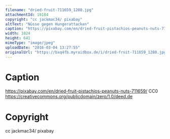```yaml
---
filename: "dried-fruit-711659_1280.jpg"
attachmentId: 18184
copyright: "cc jackmac34/ pixabay"
altText: "Nüsse gegen Hungerattacken"
caption: "https://pixabay.com/en/dried-fruit-pistachios-peanuts-nuts-711659/\nCC0\nhttps://creativecommons.org/publicdomain/zero/1.0/deed.de"
width: 1024
height: 641
mimeType: "image/jpeg"
uploadDate: "2016-03-04 13:27:55"
originalUrl: "https://bxq4fb.myraidbox.de/i/dried-fruit-711659_1280.jpg"
---
```


# Caption

https://pixabay.com/en/dried-fruit-pistachios-peanuts-nuts-711659/
CC0
https://creativecommons.org/publicdomain/zero/1.0/deed.de

# Copyright

cc jackmac34/ pixabay
